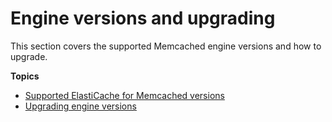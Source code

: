 # Engine versions and upgrading<a name="engine-versions"></a>

This section covers the supported Memcached engine versions and how to upgrade\.

**Topics**
+ [Supported ElastiCache for Memcached versions](supported-engine-versions-mc.md)
+ [Upgrading engine versions](VersionManagement.md)